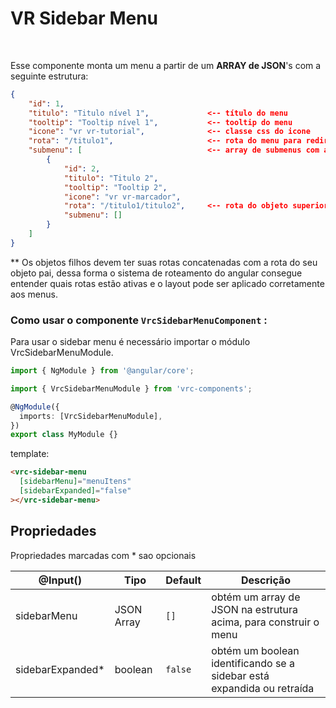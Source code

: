 # VR Sidebar Menu
</br>

Esse componente monta um menu a partir de um **ARRAY de JSON**'s com a seguinte estrutura:

```json
{
    "id": 1,
    "titulo": "Titulo nível 1",             <-- título do menu
    "tooltip": "Tooltip nível 1",           <-- tooltip do menu
    "icone": "vr vr-tutorial",              <-- classe css do icone
    "rota": "/titulo1",                     <-- rota do menu para redirecionar ou ativar o routerLink
    "submenu": [                            <-- array de submenus com a mesma estrutura apresentada
        {
            "id": 2,
            "titulo": "Titulo 2",
            "tooltip": "Tooltip 2",
            "icone": "vr vr-marcador",
            "rota": "/titulo1/titulo2",     <-- rota do objeto superior concatenada com a nova rota **
            "submenu": []
        }
    ]
}
```

\*\* Os objetos filhos devem ter suas rotas concatenadas com a rota do seu objeto pai, dessa forma o sistema de roteamento do angular consegue entender quais rotas estão ativas e o layout pode ser aplicado corretamente aos menus.

### Como usar o componente `VrcSidebarMenuComponent` :

Para usar o sidebar menu é necessário importar o módulo VrcSidebarMenuModule.

```typescript
import { NgModule } from '@angular/core';

import { VrcSidebarMenuModule } from 'vrc-components';

@NgModule({
  imports: [VrcSidebarMenuModule],
})
export class MyModule {}
```

template:

```html
<vrc-sidebar-menu
  [sidebarMenu]="menuItens"
  [sidebarExpanded]="false"
></vrc-sidebar-menu>
```

## Propriedades

Propriedades marcadas com \* sao opcionais

| @Input()          | Tipo       | Default | Descrição                                                              |
| ----------------- | ---------- | ------- | ---------------------------------------------------------------------- |
| sidebarMenu       | JSON Array | `[]`    | obtém um array de JSON na estrutura acima, para construir o menu       |
| sidebarExpanded\* | boolean    | `false` | obtém um boolean identificando se a sidebar está expandida ou retraída |
